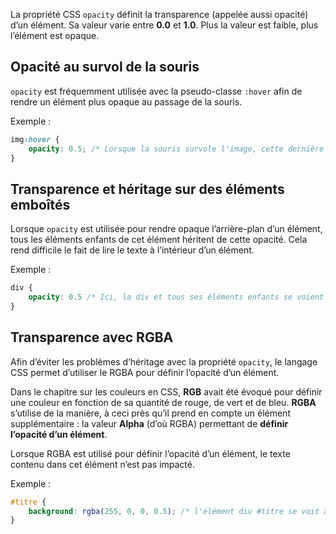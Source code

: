 La propriété CSS ```opacity``` définit la transparence (appelée aussi opacité) d’un élément. Sa valeur varie entre **0.0** et **1.0**. Plus la valeur est faible, plus l’élément est opaque.

## Opacité au survol de la souris

```opacity``` est fréquemment utilisée avec la pseudo-classe ```:hover``` afin de rendre un élément plus opaque au passage de la souris. 

Exemple :

```css
img:hover {
    opacity: 0.5; /* Lorsque la souris survole l'image, cette dernière est rendu plus opaque */
}
```

## Transparence et héritage sur des éléments emboîtés

Lorsque ```opacity``` est utilisée pour rendre opaque l’arrière-plan d’un élément, tous les éléments enfants de cet élément héritent de cette opacité. Cela rend difficile le fait de lire le texte à l’intérieur d’un élément. 

Exemple :

```css
div {
    opacity: 0.5 /* Ici, la div et tous ses éléments enfants se voient appliquer une opacité de 0.5 */
}
```

## Transparence avec RGBA

Afin d’éviter les problèmes d’héritage avec la propriété ```opacity```, le langage CSS permet d’utiliser le RGBA pour définir l’opacité d’un élément. 

Dans le chapitre sur les couleurs en CSS, **RGB** avait été évoqué pour définir une couleur en fonction de sa quantité de rouge, de vert et de bleu. **RGBA** s’utilise de la manière, à ceci près qu’il prend en compte un élément supplémentaire : la valeur **Alpha** (d’où RGBA) permettant de **définir l’opacité d’un élément**.

Lorsque RGBA est utilisé pour définir l’opacité d’un élément, le texte contenu dans cet élément n’est pas impacté.

Exemple :

```css
#titre {
    background: rgba(255, 0, 0, 0.5); /* l'élément div #titre se voit attribuer un arrière-plan rouge avec une transparence de 50% */
}
```